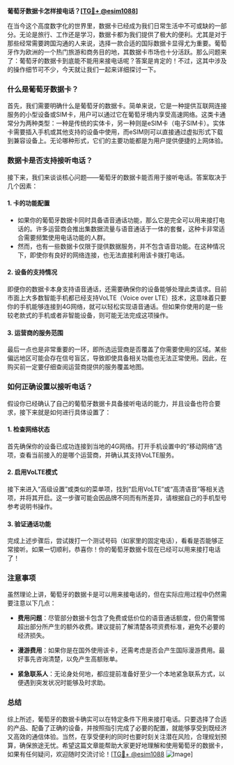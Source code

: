 **葡萄牙数据卡怎样接电话？[[TG💪+ @esim1088](https://t.me/s/esim1088)]**

在当今这个高度数字化的世界里，数据卡已经成为我们日常生活中不可或缺的一部分。无论是旅行、工作还是学习，数据卡都为我们提供了极大的便利。尤其是对于那些经常需要跨国沟通的人来说，选择一款合适的国际数据卡显得尤为重要。葡萄牙作为欧洲的一个热门旅游和商务目的地，其数据卡市场也十分活跃。那么问题来了：葡萄牙的数据卡到底能不能用来接电话呢？答案是肯定的！不过，这其中涉及的操作细节可不少，今天就让我们一起来详细探讨一下。

### 什么是葡萄牙数据卡？

首先，我们需要明确什么是葡萄牙的数据卡。简单来说，它是一种提供互联网连接服务的小型设备或SIM卡，用户可以通过它在葡萄牙境内享受高速网络。这类卡通常分为两种类型：一种是传统的实体卡，另一种则是eSIM卡（电子SIM卡）。实体卡需要插入手机或其他支持的设备中使用，而eSIM则可以直接通过虚拟形式下载到兼容设备上。无论哪种形式，它们的主要功能都是为用户提供便捷的上网体验。

### 数据卡是否支持接听电话？

接下来，我们来谈谈核心问题——葡萄牙的数据卡能否用于接听电话。答案取决于几个因素：

#### 1. **卡的功能配置**
   - 如果你的葡萄牙数据卡同时具备语音通话功能，那么它是完全可以用来接打电话的。许多运营商会推出集数据流量与语音通话于一体的套餐，这种卡非常适合需要频繁使用电话功能的人群。
   - 然而，也有一些数据卡仅限于提供数据服务，并不包含语音功能。在这种情况下，即使你有良好的网络连接，也无法直接利用该卡拨打电话。

#### 2. **设备的支持情况**
   即便你的数据卡本身支持语音通话，还需要确保你的设备能够处理此类请求。目前市面上大多数智能手机都已经支持VoLTE（Voice over LTE）技术，这意味着只要你的手机能够连接到4G网络，就可以轻松实现语音通话。但如果你使用的是一些较老款式的手机或者非智能设备，则可能无法完成这项操作。

#### 3. **运营商的服务范围**
   最后一点也是非常重要的一环，即所选运营商是否覆盖了你需要使用的区域。某些偏远地区可能会存在信号盲区，导致即使具备相关功能也无法正常使用。因此，在购买前一定要仔细查阅运营商提供的服务覆盖地图。

### 如何正确设置以接听电话？

假设你已经确认了自己的葡萄牙数据卡具备接听电话的能力，并且设备也符合要求，接下来就是如何进行具体设置了：

#### 1. **检查网络状态**
   首先确保你的设备已成功连接到当地的4G网络。打开手机设置中的“移动网络”选项，查看当前接入的是哪个运营商，并确认其支持VoLTE服务。

#### 2. **启用VoLTE模式**
   接下来进入“高级设置”或类似的菜单项，找到“启用VoLTE”或“高清语音”等相关选项，并将其开启。这一步骤可能会因品牌不同而有所差异，请根据自己的手机型号参考说明书操作。

#### 3. **验证通话功能**
   完成上述步骤后，尝试拨打一个测试号码（如家里的固定电话），看看是否能够正常接听。如果一切顺利，恭喜你！你的葡萄牙数据卡现在已经可以用来接打电话了！

### 注意事项

虽然理论上讲，葡萄牙的数据卡是可以用来接电话的，但在实际应用过程中仍然需要注意以下几点：

- **费用问题**：尽管部分数据卡包含了免费或低价位的语音通话额度，但仍需警惕超出部分所产生的额外收费。建议提前了解清楚各项资费标准，避免不必要的经济损失。
  
- **漫游费用**：如果你是在国外使用该卡，还需考虑是否会产生国际漫游费用。最好事先咨询清楚，以免产生高额账单。

- **紧急联系人**：无论身处何地，都应提前准备好至少一个本地紧急联系方式，以便遇到突发状况时能够及时求助。

### 总结

综上所述，葡萄牙的数据卡确实可以在特定条件下用来接打电话。只要选择了合适的产品、配备了正确的设备，并按照指引完成了必要的配置，就能够享受到既经济又高效的通信体验。当然，在享受便利的同时也要时刻关注潜在风险，合理规划预算，确保旅途无忧。希望这篇文章能帮助大家更好地理解和使用葡萄牙的数据卡，如果有任何疑问，欢迎随时交流讨论！[[TG💪+ @esim1088](https://t.me/s/esim1088) ![Image](https://i.postimg.cc/4NQfJmqS/Snipaste-2025-05-13-00-14-12.png)]